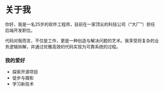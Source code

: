 # 关于我

你好，我是一名25岁的软件工程师，目前在一家顶尖的科技公司（“大厂”）担任后端开发职位。

代码对我而言，不仅是工作，更是一种创造与解决问题的艺术。我享受将复杂的业务逻辑拆解，并通过优雅高效的代码实现为可靠系统的过程。

### 我的爱好
- 探索开源项目
- 徒步与摄影
- 学习新技术